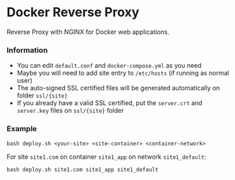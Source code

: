 # Docker Reverse Proxy

Reverse Proxy with NGINX for Docker web applications.

### Information

- You can edit `default.conf` and `docker-compose.yml` as you need
- Maybe you will need to add site entry to `/etc/hosts` (if running as normal user)
- The auto-signed SSL certified files will be generated automatically on folder `ssl/{site}`
- If you already have a valid SSL certified, put the `server.crt` and `server.key` files on `ssl/{site}` folder

### Example

`bash deploy.sh <your-site> <site-container> <container-network>`

For site `site1.com` on container `site1_app` on network `site1_default`:

`bash deploy.sh site1.com site1_app site1_default`
